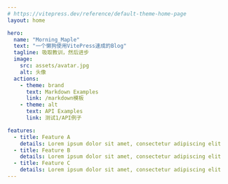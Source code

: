 ```yaml
---
# https://vitepress.dev/reference/default-theme-home-page
layout: home

hero:
  name: "Morning_Maple"
  text: "一个懒狗使用VitePress速成的Blog"
  tagline: 吸取教训，然后进步
  image:
    src: assets/avatar.jpg
    alt: 头像
  actions:
    - theme: brand
      text: Markdown Examples
      link: /markdown模板
    - theme: alt
      text: API Examples
      link: 测试1/API例子

features:
  - title: Feature A
    details: Lorem ipsum dolor sit amet, consectetur adipiscing elit
  - title: Feature B
    details: Lorem ipsum dolor sit amet, consectetur adipiscing elit
  - title: Feature C
    details: Lorem ipsum dolor sit amet, consectetur adipiscing elit
---
```


